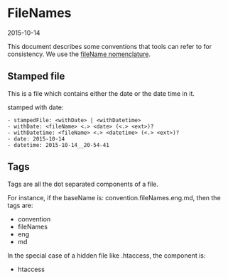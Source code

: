 FileNames
==========================
2015-10-14







This document describes some conventions that tools can refer to for consistency.
We use the [fileName nomenclature](https://github.com/lingtalfi/ConventionGuy/blob/master/nomenclature.fileName.eng.md).



Stamped file
-------------------

This is a file which contains either the date or the date time in it.

stamped with date:

    - stampedFile: <withDate> | <withDatetime>
    - withDate: <fileName> <.> <date> (<.> <ext>)?
    - withDatetime: <fileName> <.> <datetime> (<.> <ext>)?
    - date: 2015-10-14     
    - datetime: 2015-10-14__20-54-41
         
         
Tags
-------------------
         
Tags are all the dot separated components of a file.
          
          
For instance, if the baseName is:  convention.fileNames.eng.md,
then the tags are:

- convention
- fileNames
- eng
- md

In the special case of a hidden file like .htaccess, the component is:

- htaccess

          
    
    
   